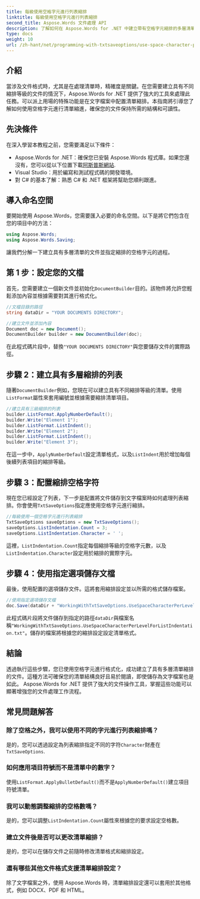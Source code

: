 ```yaml
---
title: 每級使用空格字元進行列表縮排
linktitle: 每級使用空格字元進行列表縮排
second_title: Aspose.Words 文件處理 API
description: 了解如何在 Aspose.Words for .NET 中建立帶有空格字元縮排的多層清單。精確文檔格式設定的逐步指南。
type: docs
weight: 10
url: /zh-hant/net/programming-with-txtsaveoptions/use-space-character-per-level-for-list-indentation/
---
```

## 介紹

當涉及文件格式時，尤其是在處理清單時，精確度是關鍵。在您需要建立具有不同縮排等級的文件的情況下，Aspose.Words for .NET 提供了強大的工具來處理此任務。可以派上用場的特殊功能是在文字檔案中配置清單縮排。本指南將引導您了解如何使用空格字元進行清單縮進，確保您的文件保持所需的結構和可讀性。

## 先決條件

在深入學習本教程之前，您需要滿足以下條件：

-  Aspose.Words for .NET：確保您已安裝 Aspose.Words 程式庫。如果您還沒有，您可以從以下位置下載[阿斯普斯網站](https://releases.aspose.com/words/net/).
- Visual Studio：用於編寫和測試程式碼的開發環境。
- 對 C# 的基本了解：熟悉 C# 和 .NET 框架將幫助您順利跟進。

## 導入命名空間

要開始使用 Aspose.Words，您需要匯入必要的命名空間。以下是將它們包含在您的項目中的方法：

```csharp
using Aspose.Words;
using Aspose.Words.Saving;
```

讓我們分解一下建立具有多層清單的文件並指定縮排的空格字元的過程。 

## 第 1 步：設定您的文檔

首先，您需要建立一個新文件並初始化`DocumentBuilder`目的。該物件將允許您輕鬆添加內容並根據需要對其進行格式化。

```csharp
//文檔目錄的路徑
string dataDir = "YOUR DOCUMENTS DIRECTORY";

//建立文件並添加內容
Document doc = new Document();
DocumentBuilder builder = new DocumentBuilder(doc);
```

在此程式碼片段中，替換`"YOUR DOCUMENTS DIRECTORY"`與您要儲存文件的實際路徑。

## 步驟 2：建立具有多層縮排的列表

隨著`DocumentBuilder`例如，您現在可以建立具有不同縮排等級的清單。使用`ListFormat`屬性來套用編號並根據需要縮排清單項目。

```csharp
//建立具有三級縮排的列表
builder.ListFormat.ApplyNumberDefault();
builder.Write("Element 1");
builder.ListFormat.ListIndent();
builder.Write("Element 2");
builder.ListFormat.ListIndent();
builder.Write("Element 3");
```

在這一步中，`ApplyNumberDefault`設定清單格式，以及`ListIndent`用於增加每個後續列表項目的縮排等級。

## 步驟 3：配置縮排空格字符

現在您已經設定了列表，下一步是配置將文件儲存到文字檔案時如何處理列表縮排。你會使用`TxtSaveOptions`指定應使用空格字元進行縮排。

```csharp
//每級使用一個空格字元進行列表縮排
TxtSaveOptions saveOptions = new TxtSaveOptions();
saveOptions.ListIndentation.Count = 3;
saveOptions.ListIndentation.Character = ' ';
```

這裡，`ListIndentation.Count`指定每個縮排等級的空格字元數，以及`ListIndentation.Character`設定用於縮排的實際字元。

## 步驟 4：使用指定選項儲存文檔

最後，使用配置的選項儲存文件。這將套用縮排設定並以所需的格式儲存檔案。

```csharp
//使用指定選項儲存文檔
doc.Save(dataDir + "WorkingWithTxtSaveOptions.UseSpaceCharacterPerLevelForListIndentation.txt", saveOptions);
```

此程式碼片段將文件儲存到指定的路徑`dataDir`與檔案名稱`"WorkingWithTxtSaveOptions.UseSpaceCharacterPerLevelForListIndentation.txt"`。儲存的檔案將根據您的縮排設定設定清單格式。

## 結論

透過執行這些步驟，您已使用空格字元進行格式化，成功建立了具有多層清單縮排的文件。這種方法可確保您的清單結構良好且易於閱讀，即使儲存為文字檔案也是如此。 Aspose.Words for .NET 提供了強大的文件操作工具，掌握這些功能可以顯著增強您的文件處理工作流程。

## 常見問題解答

### 除了空格之外，我可以使用不同的字元進行列表縮排嗎？
是的，您可以透過設定為列表縮排指定不同的字符`Character`財產在`TxtSaveOptions`.

### 如何應用項目符號而不是清單中的數字？
使用`ListFormat.ApplyBulletDefault()`而不是`ApplyNumberDefault()`建立項目符號清單。

### 我可以動態調整縮排的空格數嗎？
是的，您可以調整`ListIndentation.Count`屬性來根據您的要求設定空格數。

### 建立文件後是否可以更改清單縮排？
是的，您可以在儲存文件之前隨時修改清單格式和縮排設定。

### 還有哪些其他文件格式支援清單縮排設定？
除了文字檔案之外，使用 Aspose.Words 時，清單縮排設定還可以套用於其他格式，例如 DOCX、PDF 和 HTML。